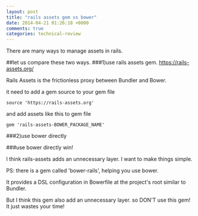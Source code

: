 ```yaml
---
layout: post
title: "rails assets gem vs bower"
date: 2014-04-21 01:26:18 +0800
comments: true
categories: technical-review
---
```



There are many ways to manage assets in rails.

##let us compare these two ways.
###1)use rails assets gem. https://rails-assets.org/

Rails Assets is the frictionless proxy between Bundler and Bower.

it need to add a gem source to your gem file
```
source 'https://rails-assets.org'
```

and add assets like this to gem file
```
gem 'rails-assets-BOWER_PACKAGE_NAME'
```

###2)use bower directly


###use bower directly win!

I think rails-assets adds an unnecessary layer.
I want to make things simple.


PS: there is a gem called 'bower-rails', helping you use bower. 

It provides a DSL configuration in Bowerfile at the project's root similar to Bundler.

But I think this gem also add an unnecessary layer. so DON'T use this gem! It just wastes your time!


